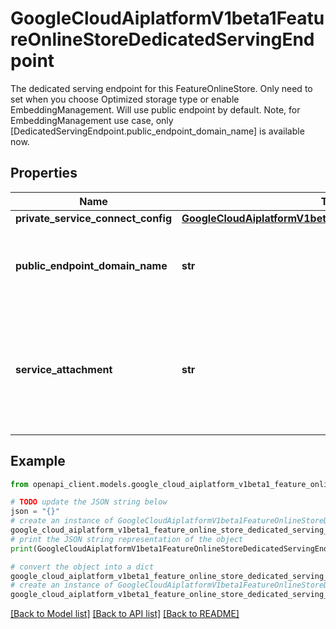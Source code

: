 # GoogleCloudAiplatformV1beta1FeatureOnlineStoreDedicatedServingEndpoint

The dedicated serving endpoint for this FeatureOnlineStore. Only need to set when you choose Optimized storage type or enable EmbeddingManagement. Will use public endpoint by default. Note, for EmbeddingManagement use case, only [DedicatedServingEndpoint.public_endpoint_domain_name] is available now.

## Properties

Name | Type | Description | Notes
------------ | ------------- | ------------- | -------------
**private_service_connect_config** | [**GoogleCloudAiplatformV1beta1PrivateServiceConnectConfig**](GoogleCloudAiplatformV1beta1PrivateServiceConnectConfig.md) |  | [optional] 
**public_endpoint_domain_name** | **str** | Output only. This field will be populated with the domain name to use for this FeatureOnlineStore | [optional] [readonly] 
**service_attachment** | **str** | Output only. The name of the service attachment resource. Populated if private service connect is enabled and after FeatureViewSync is created. | [optional] [readonly] 

## Example

```python
from openapi_client.models.google_cloud_aiplatform_v1beta1_feature_online_store_dedicated_serving_endpoint import GoogleCloudAiplatformV1beta1FeatureOnlineStoreDedicatedServingEndpoint

# TODO update the JSON string below
json = "{}"
# create an instance of GoogleCloudAiplatformV1beta1FeatureOnlineStoreDedicatedServingEndpoint from a JSON string
google_cloud_aiplatform_v1beta1_feature_online_store_dedicated_serving_endpoint_instance = GoogleCloudAiplatformV1beta1FeatureOnlineStoreDedicatedServingEndpoint.from_json(json)
# print the JSON string representation of the object
print(GoogleCloudAiplatformV1beta1FeatureOnlineStoreDedicatedServingEndpoint.to_json())

# convert the object into a dict
google_cloud_aiplatform_v1beta1_feature_online_store_dedicated_serving_endpoint_dict = google_cloud_aiplatform_v1beta1_feature_online_store_dedicated_serving_endpoint_instance.to_dict()
# create an instance of GoogleCloudAiplatformV1beta1FeatureOnlineStoreDedicatedServingEndpoint from a dict
google_cloud_aiplatform_v1beta1_feature_online_store_dedicated_serving_endpoint_from_dict = GoogleCloudAiplatformV1beta1FeatureOnlineStoreDedicatedServingEndpoint.from_dict(google_cloud_aiplatform_v1beta1_feature_online_store_dedicated_serving_endpoint_dict)
```
[[Back to Model list]](../README.md#documentation-for-models) [[Back to API list]](../README.md#documentation-for-api-endpoints) [[Back to README]](../README.md)


